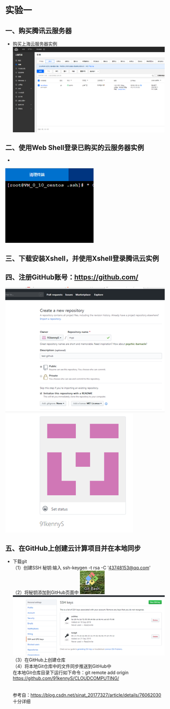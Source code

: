 实验一
====
一、购买腾讯云服务器
---
* 购买上海云服务器实例
![](https://github.com/91kennyS/CLOUDCOMPUTING/blob/master/docs/img/1.jpg)

二、使用Web Shell登录已购买的云服务器实例
---
* 
![](/docs/img/2.jpg)

三、下载安装Xshell，并使用Xshell登录腾讯云实例
---

四、注册GitHub账号：https://github.com/
---
![](./img/4.1.jpg)
![](./img/4.2.jpg)

五、在GitHub上创建云计算项目并在本地同步
---
* 下载git<br>
（1）创建SSH 秘钥:输入 ssh-keygen -t rsa -C '43748153@qq.com'<br>（2）将秘钥添加到GitHub页面中
![](./img/5.1.jpg)
![](./img/5.2.jpg)<br>
（3）在GitHub上创建仓库<br>
（4）将本地Git仓库中的文件同步推送到GitHub中<br>
      在本地Git仓库目录下运行如下命令：git remote add origin https://github.com/91kennyS/CLOUDCOMPUTING/<br>
<br><br>参考自：https://blog.csdn.net/sinat_20177327/article/details/76062030  十分详细<br>
